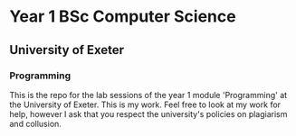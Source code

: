 # Year 1 BSc Computer Science
## University of Exeter
### Programming

This is the repo for the lab sessions of the year 1 module 'Programming' at the University of Exeter.
This is my work. Feel free to look at my work for help, however I ask that you respect the university's policies on plagiarism and collusion.
